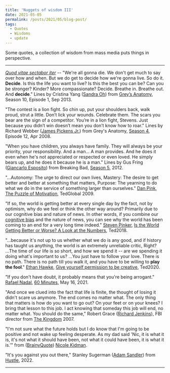 ```yaml
---
title: 'Nuggets of wisdom III'
date: 2021-05-05
permalink: /posts/2021/05/blog-post/
tags:
  - Quotes
  - Wisdoms
  - update
---
```


Some quotes, a collection of wisdom from mass media puts things in perspective.

------

[*Quod vitae sectabor iter*](https://physics.weber.edu/carroll/honors/descarte.htm) -- "We're all gonna die. We don't get much to say over how and when. But we do get to decide how we're gonna live. So do it. **Decide**. Is this the life you want to live? Is this the best you can be? Can you be stronger? Kinder? More compassionate? Decide. Breathe in. Breathe out. And **decide**." Lines by Cristina Yang ([Sandra Oh](https://en.wikipedia.org/wiki/Sandra_Oh)) from [Grey’s Anatomy](https://en.wikipedia.org/wiki/Grey%27s_Anatomy), Season 10, Episode 1, Sep 2013.

"The contest is a lion fight. So chin up, put your shoulders back, walk proud, strut a little. Don’t lick your wounds. Celebrate them. The scars you bear are the sign of a competitor. You’re in a lion fight, Stevens. Just because you didn’t win doesn’t mean you don’t know how to roar." Lines by Richard Webber ([James Pickens Jr.](https://en.wikipedia.org/wiki/James_Pickens_Jr.)) from Grey's Anatomy, [Season 4](https://en.wikipedia.org/wiki/Grey%27s_Anatomy_(season_4)), Episode 12, Apr 2008.

"When you have children, you always have family. They will always be your priority, your responsibility. And a man... A man provides. And he does it even when he's not appreciated or respected or even loved. He simply bears up, and he does it because he is a man." Lines by Gus Fring ([Giancarlo Esposito](https://en.wikipedia.org/wiki/Giancarlo_Esposito)) from Breaking Bad, [Season 5](https://en.wikipedia.org/wiki/Breaking_Bad_(season_5)), 2012.

"...Autonomy: The urge to direct our own lives, Mastery: The desire to get better and better at something that matters, Purpose: The yearning to do what we do in the service of something larger than ourselves." [Dan Pink](https://www.danpink.com/), [The Puzzle of Motivation](https://www.ted.com/talks/dan_pink_the_puzzle_of_motivation?language=en), TedGlobal 2009.

"If so, the world is getting better at every single day by the fact, not by optimism, why do we feel or think the other way around? Primarily due to our cognitive bias and nature of news. In other words, if you combine our [cognitive bias](https://en.wikipedia.org/wiki/Cognitive_bias) and the nature of news, you can see why the world has been coming to an end for a very long time indeed." [Steven Pinker](https://stevenpinker.com/), [Is the World Getting Better or Worse? A Look at the Numbers](https://www.ted.com/talks/steven_pinker_is_the_world_getting_better_or_worse_a_look_at_the_numbers?language=en), Ted2018.

"...because it's not up to us whether what we do is any good, and if history has taught us anything, the world is an extremely unreliable critic, Right? ...The time of our life is so short, and how we spend it -- are we spending it doing what's important to us? ...You just have to follow your love. There is no path. There is no path till you walk it, and you have to be willing to **play the fool**." [Ethan Hawke](https://en.wikipedia.org/wiki/Ethan_Hawke), [Give yourself permission to be creative](https://www.ted.com/talks/ethan_hawke_give_yourself_permission_to_be_creative), Ted2020.

"If you don't have doubt, it probably means that you're being arrogant." [Rafael Nadal](https://en.wikipedia.org/wiki/Rafael_Nadal), [60 Minutes](https://www.cbsnews.com/news/rafael-nadal-60-minutes-2021-05-16/), May 16, 2021.

"And once we clued into the fact that life is finite, the thought of losing it didn't scare us anymore. The end comes no matter what. The only thing that matters is how do you want to go out? On your feet or on your knees? I bring that lesson to this job. I act knowing that someday this job will end, no matter what. You should do the same," Robert Grace ([Richard Jenkins](https://en.wikipedia.org/wiki/Richard_Jenkins)), FBI director from [The Kingdom](https://en.wikipedia.org/wiki/The_Kingdom_(film)) 2007.

"I'm not sure what the future holds but I do know that I'm going to be positive and not wake up feeling desperate. As my dad said 'Nic, it is what it is, it's not what it should have been, not what it could have been, it is what it is.'" from ([BrainyQuote](https://www.brainyquote.com/topics/it-is-what-it-is-quotes)) [Nicole Kidman](https://en.wikipedia.org/wiki/Nicole_Kidman).

"It's you against you out there," Stanley Sugerman ([Adam Sandler](https://en.wikipedia.org/wiki/Adam_Sandler)) from [Hustle](https://www.imdb.com/title/tt8009428/), 2022.

------